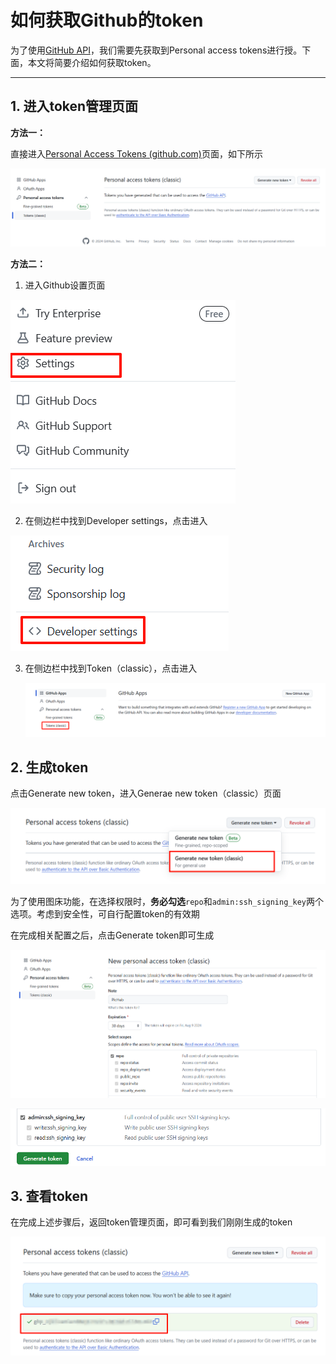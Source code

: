 # 如何获取Github的token

为了使用[GitHub API](https://docs.github.com/en/rest/quickstart?apiVersion=2022-11-28)，我们需要先获取到Personal access tokens进行授。下面，本文将简要介绍如何获取token。

---

## 1. 进入token管理页面

**方法一：**

直接进入[Personal Access Tokens (github.com)](https://github.com/settings/tokens)页面，如下所示

![image-20240710093519234](./assets/image-20240710093519234.png)



**方法二：**

1. 进入Github设置页面

![image-20240710093815273](./assets/image-20240710093815273.png)

2. 在侧边栏中找到Developer settings，点击进入

![image-20240710093955180](./assets/image-20240710093955180.png)

3. 在侧边栏中找到Token（classic），点击进入

   ![image-20240710094647384](./assets/image-20240710094647384.png)



## 2. 生成token

点击Generate new token，进入Generae new token（classic）页面

![image-20240710100427361](./assets/image-20240710100427361.png)

为了使用图床功能，在选择权限时，**务必勾选**`repo`和`admin:ssh_signing_key`两个选项。考虑到安全性，可自行配置token的有效期

在完成相关配置之后，点击Generate token即可生成

![image-20240710100920052](./assets/image-20240710100920052.png)

![image-20240710101210627](./assets/image-20240710101210627.png)



## 3. 查看token

在完成上述步骤后，返回token管理页面，即可看到我们刚刚生成的token

![image-20240710101357316](./assets/image-20240710101357316.png)





